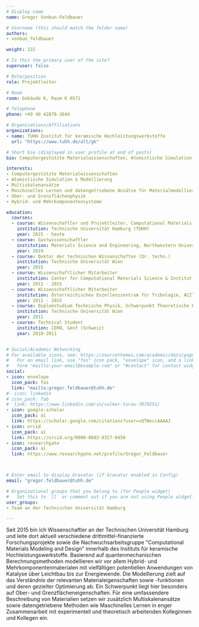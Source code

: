 ---# Display namename: Gregor Vonbun-Feldbauer# Username (this should match the folder name)authors:- vonbun_feldbauerweight: 222# Is this the primary user of the site?superuser: false# Role/positionrole: Projektleiter# Roomroom: Gebäude K, Raum K 0571# Telephonephone: +49 40 42878-3644# Organizations/Affiliationsorganizations:- name: TUHH Institut für keramische Hochleistungswerkstoffe  url: "https://www.tuhh.de/alt/gk"# Short bio (displayed in user profile at end of posts)bio: Computergestützte Materialwissenschaften, Atomistische Simulation & Modellierung, Multiskalenansätze, Maschinelles Lernen und datengetriebene Ansätze für Materialmodellierung & -design, Hybrid- und Mehrkomponentensysteme, Ober- und Grenzflächenphysikinterests:- Computergestützte Materialwissenschaften- Atomistische Simulation & Modellierung- Multiskalenansätze- Maschinelles Lernen und datengetriebene Ansätze für Materialmodellierung & -design- Ober- und Grenzflächenphysik- Hybrid- und Mehrkomponentensystemeeducation:  courses:  - course: Wissenschaftler und Projektleiter, Computational Materials Science, Institut für Keramische Hochleistungswerkstoffe     institution: Technische Universität Hamburg (TUHH)    year: 2015 - heute  - course: Gastwissenschaftler    institution: Materials Science and Engineering, Northwestern University, Evanston (USA)    year: 2019  - course: Doktor der technischen Wissenschaften (Dr. techn.)    institution: Technische Universität Wien    year: 2015  - course: Wissenschaftlicher Mitarbeiter    institution: Center for Computational Materials Science & Institut für Angewandte Physik, Technische Universität Wien     year: 2011 - 2015  - course: Wissenschaftlicher Mitarbeiter     institution: Österreichisches Exzellenzzentrum für Tribologie, AC2T research GmbH, Wiener Neustadt    year: 2011 - 2015  - course: Diplomstudium Technische Physik, Schwerpunkt Theoretische Physik    institution: Technische Universität Wien    year: 2011  - course: Technical Student     institution: CERN, Genf (Schweiz)    year: 2010-2011# Social/Academic Networking# For available icons, see: https://sourcethemes.com/academic/docs/page-builder/#icons#   For an email link, use "fas" icon pack, "envelope" icon, and a link in the#   form "mailto:your-email@example.com" or "#contact" for contact widget.social:- icon: envelope  icon_pack: fas  link: "mailto:gregor.feldbauer@tuhh.de"#- icon: linkedin# icon_pack: fab#  link: https://www.linkedin.com/in/volker-turau-7070251/- icon: google-scholar  icon_pack: ai  link: https://scholar.google.com/citations?user=vQTWoccAAAAJ- icon: orcid  icon_pack: ai  link: https://orcid.org/0000-0002-9327-0450- icon: researchgate  icon_pack: ai  link: https://www.researchgate.net/profile/Gregor_Feldbauer# Enter email to display Gravatar (if Gravatar enabled in Config)email: "gregor.feldbauer@tuhh.de"# Organizational groups that you belong to (for People widget)#   Set this to `[]` or comment out if you are not using People widget.user_groups:- Team an der Technischen Universität Hamburg---Seit 2015 bin ich Wissenschaftler an der Technischen Universität Hamburg und leite dort aktuell verschiedene drittmittel-finanzierte Forschungsprojekte sowie die Nachwuchsarbeitsgruppe "Computational Materials Modeling and Design" innerhalb des Instituts für keramische Hochleistungswerkstoffe. Basierend auf quantenmechanischen Berechnungsmethoden modellieren wir vor allem Hybrid- und Mehrkomponentenmaterialen mit vielfältigen potentiellen Anwendungen von Katalyse über Leichtbau bis zur Energiewende. Die Modellierung zielt auf das Verständnis der relevanten Materialeigenschaften sowie -funktionen und deren gezielter Optimierung ab. Ein Schwerpunkt liegt hier besonders auf Ober- und Grenzflächeneigenschaften. Für eine umfassendere Beschreibung von Materialien setzen wir zusätzlich Multiskalenansätze sowie datengetriebene Methoden wie Maschinelles Lernen in enger Zusammenarbeit mit experimentell und theoretisch arbeitenden Kolleginnen und Kollegen ein.